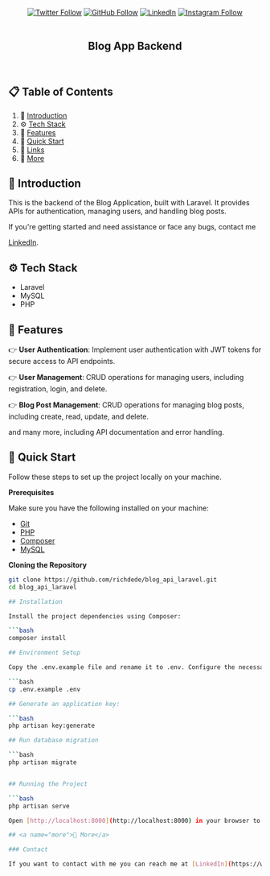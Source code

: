 <div align="center">
  
[![Twitter Follow](https://img.shields.io/twitter/follow/iamt_toby?style=social)](https://twitter.com/intent/follow?screen_name=iamt_toby)
[![GitHub Follow](https://img.shields.io/github/followers/richdede?label=Follow&style=social)](https://github.com/richdede)
[![LinkedIn](https://img.shields.io/badge/LinkedIn-Connect-blue?style=flat-square&logo=linkedin)](https://www.linkedin.com/in/dee-prince-dede-970913217/)
[![Instagram Follow](https://img.shields.io/badge/Instagram-Follow-ff69b4?style=social&logo=instagram)](https://www.instagram.com/iamt_toby/)
  <br />
  <br />

  <h2 align="center">Blog App Backend</h2>


</div>

<br />

## 📋 <a name="table">Table of Contents</a>

1. 🤖 [Introduction](#introduction)
2. ⚙️ [Tech Stack](#tech-stack)
3. 🔋 [Features](#features)
4. 🤸 [Quick Start](#quick-start)
5. 🔗 [Links](#links)
6. 🚀 [More](#more)

## <a name="introduction">🤖 Introduction</a>

This is the backend of the Blog Application, built with Laravel. It provides APIs for authentication, managing users, and handling blog posts.

If you're getting started and need assistance or face any bugs, contact me 

  [LinkedIn](https://www.linkedin.com/in/dee-prince-dede-970913217/).

## <a name="tech-stack">⚙️ Tech Stack</a>

- Laravel
- MySQL
- PHP

## <a name="features">🔋 Features</a>

👉 **User Authentication**: Implement user authentication with JWT tokens for secure access to API endpoints.

👉 **User Management**: CRUD operations for managing users, including registration, login, and delete.

👉 **Blog Post Management**: CRUD operations for managing blog posts, including create, read, update, and delete.

and many more, including API documentation and error handling.

## <a name="quick-start">🤸 Quick Start</a>

Follow these steps to set up the project locally on your machine.

**Prerequisites**

Make sure you have the following installed on your machine:

- [Git](https://git-scm.com/)
- [PHP](https://www.php.net/)
- [Composer](https://getcomposer.org/)
- [MySQL](https://www.mysql.com/)

**Cloning the Repository**

```bash
git clone https://github.com/richdede/blog_api_laravel.git
cd blog_api_laravel

## Installation

Install the project dependencies using Composer:

```bash
composer install

## Environment Setup

Copy the .env.example file and rename it to .env. Configure the necessary environment variables, including database credentials.

```bash
cp .env.example .env

## Generate an application key:

```bash
php artisan key:generate

## Run database migration

```bash
php artisan migrate


## Running the Project

```bash
php artisan serve

Open [http://localhost:8000](http://localhost:8000) in your browser to view the project.

## <a name="more">🚀 More</a>

### Contact

If you want to contact with me you can reach me at [LinkedIn](https://www.linkedin.com/in/dee-prince-dede-970913217/).